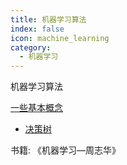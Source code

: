 ```yaml
---
title: 机器学习算法
index: false
icon: machine_learning
category:
  - 机器学习
---
```


机器学习算法

<!-- more -->

[一些基本概念](10.md)

- [决策树](1.md)









书籍: 《机器学习—周志华》

<PDF url="/ml.pdf"/>









